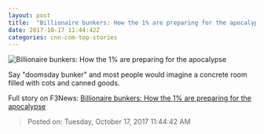 ```yaml
---
layout: post
title:  "Billionaire bunkers: How the 1% are preparing for the apocalypse"
date: 2017-10-17 11:44:42Z
categories: cnn-com-top-stories
---
```


![Billionaire bunkers: How the 1% are preparing for the apocalypse](http://i2.cdn.cnn.com/cnnnext/dam/assets/170320111319-safe-house-3-super-tease.jpg)

Say "doomsday bunker" and most people would imagine a concrete room filled with cots and canned goods.


Full story on F3News: [Billionaire bunkers: How the 1% are preparing for the apocalypse](http://www.f3nws.com/n/GrckB)

> Posted on: Tuesday, October 17, 2017 11:44:42 AM

